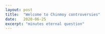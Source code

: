 ```yaml
---
layout: post
title:  "Welcome to Chinmoy controversies"
date:   2020-06-25
excerpt: "minutes eternal question"
---
```

